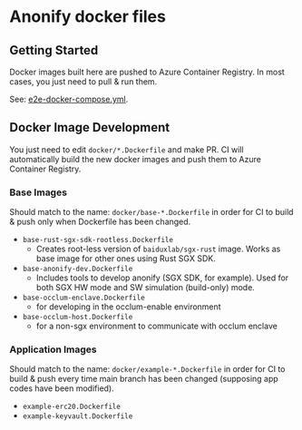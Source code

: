 # Anonify docker files

## Getting Started

Docker images built here are pushed to Azure Container Registry.
In most cases, you just need to pull & run them.

See: [e2e-docker-compose.yml](https://github.com/LayerXcom/anonify/blob/main/e2e-docker-compose.yml).

## Docker Image Development

You just need to edit `docker/*.Dockerfile` and make PR.
CI will automatically build the new docker images and push them to Azure Container Registry.

### Base Images

Should match to the name: `docker/base-*.Dockerfile` in order for CI to build & push only when Dockerfile has been changed.

- `base-rust-sgx-sdk-rootless.Dockerfile`
  - Creates root-less version of `baiduxlab/sgx-rust` image. Works as base image for other ones using Rust SGX SDK.
- `base-anonify-dev.Dockerfile`
  - Includes tools to develop anonify (SGX SDK, for example). Used for both SGX HW mode and SW simulation (build-only) mode.
- `base-occlum-enclave.Dockerfile`
  - for developing in the occlum-enable environment
- `base-occlum-host.Dockerfile`
  - for a non-sgx environment to communicate with occlum enclave

### Application Images

Should match to the name: `docker/example-*.Dockerfile` in order for CI to build & push every time main branch has been changed (supposing app codes have been modified).

- `example-erc20.Dockerfile`
- `example-keyvault.Dockerfile`

